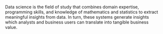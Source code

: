 Data science is the field of study that combines domain expertise, programming skills, and knowledge of mathematics and statistics to extract meaningful insights from data. In turn, these systems generate insights which analysts and business users can translate into tangible business value.
